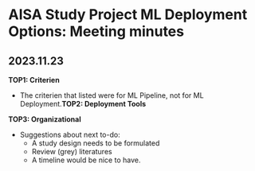 # AISA Study Project ML Deployment Options: Meeting minutes

## 2023.11.23

**TOP1: Criterien**

* The criterien that listed were for ML Pipeline, not for ML Deployment.**TOP2: Deployment Tools**

**TOP3: Organizational**

* Suggestions about next to-do:
  * A study design needs to be formulated
  * Review (grey) literatures
  * A timeline would be nice to have.
